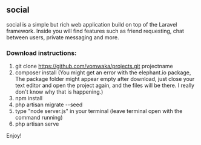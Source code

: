 ## social

social is a simple but rich web application build on top of the Laravel framework. Inside you will find features such as friend requesting, chat between users, private messaging and more.

### Download instructions:

1. git clone https://github.com/vomwaka/projects.git projectname
2. composer install (You might get an error with the elephant.io package, The package folder might appear empty after download, just close your text editor and open the project again, and the files will be there. I really don't know why that is happening.)
2. npm install
4. php artisan migrate --seed
5. type "node server.js" in your terminal (leave terminal open with the command running)
6. php artisan serve

Enjoy!
